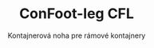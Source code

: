 ---
title: "ConFoot-leg CFL"
subtitle: "Kontajnerová noha pre rámové kontajnery"
mainImage: "/images/products/confoot-leg-cfl-main.jpg"
gallery:
  - "/images/products/confoot-leg-cfl-1.jpg"
  - "/images/products/confoot-leg-cfl-2.jpg"
  - "/images/products/confoot-leg-cfl-3.jpg"
shortDescription: "ConFoot-leg CFL je navrhnutý špeciálne pre rámované kontajnery, dokonale sedí na rámoch, čo umožňuje používanie kontajnerov ako úložných priestorov pre kvapaliny a iné materiály."
technicalDescription: "Model CFL je konštruovaný pre guľaté kontajnery, ktoré sa používajú na prepravu kvapalín vyžadujúcich odolnosť voči vysokému tlaku, pretože guľový tvar najlepšie rozdeľuje tlak, avšak potrebuje okolo seba rámy, aby bol prepraviteľný."
videoID: "C2KwnEb-npU"
specifications:
  - name: "Hmotnosť"
    value: "24 kg na nohu"
  - name: "Nosnosť"
    value: "30 ton"
  - name: "Rozsah nastaviteľnosti"
    value: "1 043 mm až 1 448 mm"
  - name: "Materiál"
    value: "Oceľ vysokej kvality"
price: "3.600 EUR"
priceVAT: "4.356 EUR"
pricingNotes: "K dispozícii sú objemové zľavy. Pre viac informácií nás kontaktujte."
buyLink: "/contact"
howToUse: |
  1. Umiestnite nohu CFL do rohu rámu kontajnera
  2. Zapojte zaisťovací mechanizmus
  3. Ak je to potrebné, nastavte výšku v rozsahu od 1 043 mm do 1 448 mm
  4. Opakujte pre všetky potrebné rohy
  5. Spustite príves a odjazdite, pričom kontajner nechajte na nohách
benefits:
  - title: "Dokonalé prispôsobenie rámu"
    description: "Navrhnutý tak, aby dokonale sedel na rámy guľatých kontajnerov."
  - title: "Úložisko pre kvapaliny"
    description: "Umožňuje používanie kontajnerov ako úložných priestorov pre kvapaliny vyžadujúce odolnosť voči vysokému tlaku."
  - title: "Špecializovaný dizajn"
    description: "Navrhnutý špeciálne pre jedinečné požiadavky rámovaných kontajnerov."
  - title: "Univerzálne využitie"
    description: "Vhodný pre rôzne odvetvia, ktoré vyžadujú špecializované uloženie a manipuláciu s kontajnermi."
  - title: "Okamžitá mobilita"
    description: "Kontajnery sú vždy pripravené na prepravu - jednoducho pripojte príves pod kontajner a pokračujte v ceste."
  - title: "Optimalizácia nákladov"
    description: "Optimalizuje náklady a čas tým, že umožňuje špecializovanú manipuláciu s kontajnermi bez potreby ďalšieho vybavenia."
articleContent: |
  ## Čo je ConFoot-leg CFL?

  ConFoot-leg CFL je špecializované riešenie nohy kontajnera, navrhnuté špeciálne pre rámované kontajnery. Na rozdiel od štandardných prepravných kontajnerov, guľaté kontajnery používané na prepravu kvapalín vyžadujúcich odolnosť voči vysokému tlaku potrebujú rámy okolo seba, aby boli prepraviteľné, pretože guľový tvar najlepšie rozdeľuje tlak. Model CFL je navrhnutý tak, aby dokonale zapadol do týchto rámov, čo umožňuje, aby tieto špecializované kontajnery boli používané ako úložné priestory pre kvapaliny a iné materiály, ktoré vyžadujú odolnosť voči tlaku.

  ## Kľúčové výhody pre špecializovanú manipuláciu s kontajnermi

  ConFoot-leg CFL poskytuje významné prevádzkové výhody pre firmy, ktoré manipulujú s rámovanými kontajnermi, najmä tými používanými na prepravu a skladovanie kvapalín. Umožnením umiestnenia týchto špecializovaných kontajnerov na nohy môžete vytvárať flexibilné úložné riešenia pre kvapaliny a iné materiály citlivé na tlak bez potreby trvalej infraštruktúry.

  Model CFL umožňuje podnikom optimalizovať ich špecializované operácie s kontajnermi, pričom poskytuje spôsob, ako bezpečne podoprieť rámované kontajnery počas nakladania, vykladania a skladovania. Táto všestrannosť robí z modelu CFL ideálne riešenie pre odvetvia, ktoré sa spoliehajú na prepravu a skladovanie kvapalín a iných materiálov vyžadujúcich kontajnery odolné voči tlaku.

  ## Ako to funguje

  ConFoot-leg CFL sa bezpečne upevňuje na rámy špecializovaných kontajnerov a poskytuje stabilnú oporu, kým je kontajner umiestnený na nakladanie, vykladanie alebo skladovanie. Nohy majú nastavitelný rozsah od 1 043 mm do 1 448 mm, čo umožňuje univerzálne umiestnenie v rôznych prevádzkových prostrediach. Každá noha váži 24 kg, čo z nich robí ľahko manipulovateľný prvok pre operátorov, a zároveň systém poskytuje značnú nosnosť 30 ton.

  Inštalačný proces je jednoduchý:
  1. Umiestnite nohy CFL do rohov rámu kontajnera
  2. Zapojte zaisťovací mechanizmus na upevnenie nôh
  3. Nastavte výšku podľa vašich konkrétnych požiadaviek
  4. Spustite príves a odjazdite, pričom kontajner nechajte bezpečne podopretý na nohách

  Keď nastane čas premiestniť kontajner, jednoducho pripojte príves pod neho, upevnite kontajner na príves a odstráňte nohy, aby ste mohli pokračovať v ceste.

  ## Aplikácie ConFoot-leg CFL

  ### Chemický priemysel
  Chemický priemysel má výrazný prospech zo schopnosti CFL bezpečne podopierať kontajnery používané na skladovanie a prepravu chemikálií a kvapalných materiálov. Umožňovaním umiestnenia týchto špecializovaných kontajnerov na nohy môžu spoločnosti vytvárať flexibilné úložné riešenia, ktoré zachovávajú integritu materiálov citlivých na tlak a zároveň optimalizujú využitie priestoru.

  ### Ropa a plyn
  V odvetví ropy a plynu poskytuje CFL cennú flexibilitu pri manipulácii s kontajnermi používanými pre rôzne ropné produkty. Schopnosť bezpečne umiestniť tieto kontajnery na nohy umožňuje efektívnejšie nakladanie a vykladanie, ako aj vytváranie dočasnej skladovej kapacity počas špičkových prevádzkových období.

  ### Potravinársky a nápojový priemysel
  Potravinársky a nápojový priemysel môže využiť nohy CFL pre kontajnery používané pri preprave a skladovaní tekutých potravín. Stabilita a spoľahlivosť systému zabezpečuje, že tieto citlivé materiály môžu byť bezpečne manipulované a skladované bez rizika kontaminácie alebo poškodenia.

  ### Úprava a dodávka vody
  Prevádzka úpravy a dodávky vody môže ťažiť zo schopnosti CFL podopierať kontajnery používané na skladovanie a prepravu chemikálií na úpravu vody a iných kvapalných materiálov. Táto schopnosť umožňuje flexibilnejšie a efektívnejšie riadenie týchto dôležitých zdrojov.

  ## Technické špecifikácie

  - **Nosnosť**: 30 ton
  - **Hmotnosť**: 24 kg na nohu
  - **Rozsah nastavenia**: 1 043 mm až 1 448 mm
  - **Materiál**: Oceľ vysokej kvality s odolnou úpravou
  - **Kompatibilita**: Špecializované rámované kontajnery, najmä tie navrhnuté pre prepravu kvapalín

  ConFoot-leg CFL predstavuje špecializované riešenie pre manipuláciu s rámovanými kontajnermi, ktoré podnikom ponúka spôsob, ako optimalizovať svoje operácie s guľatými kontajnermi používanými pre kvapaliny a iné materiály vyžadujúce odolnosť voči tlaku. Umožnením bezpečného podopierania týchto špecializovaných kontajnerov na nohách pomáha CFL podnikom dosiahnuť väčšiu efektívnosť a flexibilitu v manipulácii s kontajnermi.
---